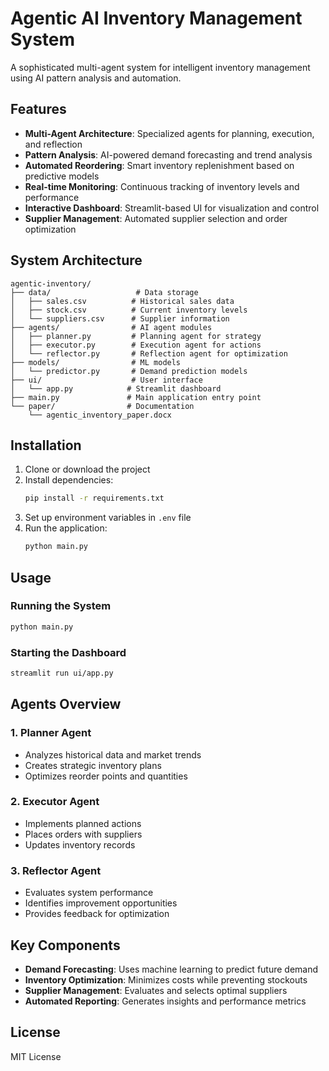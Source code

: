 # Agentic AI Inventory Management System

A sophisticated multi-agent system for intelligent inventory management using AI pattern analysis and automation.

## Features

- **Multi-Agent Architecture**: Specialized agents for planning, execution, and reflection
- **Pattern Analysis**: AI-powered demand forecasting and trend analysis
- **Automated Reordering**: Smart inventory replenishment based on predictive models
- **Real-time Monitoring**: Continuous tracking of inventory levels and performance
- **Interactive Dashboard**: Streamlit-based UI for visualization and control
- **Supplier Management**: Automated supplier selection and order optimization

## System Architecture

```
agentic-inventory/
├── data/                   # Data storage
│   ├── sales.csv          # Historical sales data
│   ├── stock.csv          # Current inventory levels
│   └── suppliers.csv      # Supplier information
├── agents/                # AI agent modules
│   ├── planner.py         # Planning agent for strategy
│   ├── executor.py        # Execution agent for actions
│   └── reflector.py       # Reflection agent for optimization
├── models/                # ML models
│   └── predictor.py       # Demand prediction models
├── ui/                    # User interface
│   └── app.py            # Streamlit dashboard
├── main.py               # Main application entry point
└── paper/                # Documentation
    └── agentic_inventory_paper.docx
```

## Installation

1. Clone or download the project
2. Install dependencies:
   ```bash
   pip install -r requirements.txt
   ```
3. Set up environment variables in `.env` file
4. Run the application:
   ```bash
   python main.py
   ```

## Usage

### Running the System
```bash
python main.py
```

### Starting the Dashboard
```bash
streamlit run ui/app.py
```

## Agents Overview

### 1. Planner Agent
- Analyzes historical data and market trends
- Creates strategic inventory plans
- Optimizes reorder points and quantities

### 2. Executor Agent
- Implements planned actions
- Places orders with suppliers
- Updates inventory records

### 3. Reflector Agent
- Evaluates system performance
- Identifies improvement opportunities
- Provides feedback for optimization

## Key Components

- **Demand Forecasting**: Uses machine learning to predict future demand
- **Inventory Optimization**: Minimizes costs while preventing stockouts
- **Supplier Management**: Evaluates and selects optimal suppliers
- **Automated Reporting**: Generates insights and performance metrics

## License

MIT License
